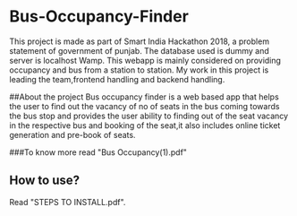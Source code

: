 # Bus-Occupancy-Finder

This project is made as part of Smart India Hackathon 2018, a problem statement of government of punjab. The database used is dummy and server is localhost Wamp. This webapp is mainly considered on providing occupancy and bus from a station to station. My work in this project is leading the team,frontend handling and  backend handling.

##About the project
Bus occupancy finder is a web based app that helps the user to find out the vacancy of no of seats in the bus coming towards the bus stop
and provides the user ability to finding out of the seat vacancy in the respective bus and booking of the seat,it also includes online ticket generation and pre-book of seats.

###To know more read "Bus Occupancy(1).pdf"

## How to use?
Read "STEPS TO INSTALL.pdf".
